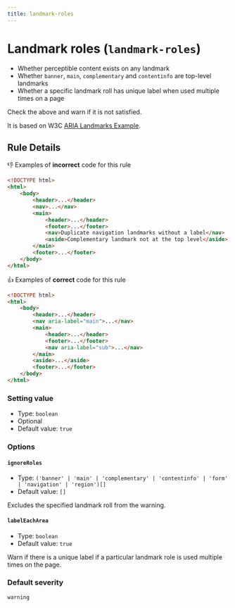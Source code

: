 ```yaml
---
title: landmark-roles
---
```


# Landmark roles (`landmark-roles`)

-   Whether perceptible content exists on any landmark
-   Whether `banner`, `main`, `complementary` and `contentinfo` are top-level landmarks
-   Whether a specific landmark roll has unique label when used multiple times on a page

Check the above and warn if it is not satisfied.

It is based on W3C [ARIA Landmarks Example](https://www.w3.org/TR/wai-aria-practices/examples/landmarks/).

## Rule Details

👎 Examples of **incorrect** code for this rule

```html
<!DOCTYPE html>
<html>
	<body>
		<header>...</header>
		<nav>...</nav>
		<main>
			<header>...</header>
			<footer>...</footer>
			<nav>Duplicate navigation landmarks without a label</nav>
			<aside>Complementary landmark not at the top level</aside>
		</main>
		<footer>...</footer>
	</body>
</html>
```

👍 Examples of **correct** code for this rule

```html
<!DOCTYPE html>
<html>
	<body>
		<header>...</header>
		<nav aria-label="main">...</nav>
		<main>
			<header>...</header>
			<footer>...</footer>
			<nav aria-label="sub">...</nav>
		</main>
		<aside>...</aside>
		<footer>...</footer>
	</body>
</html>
```

### Setting value

-   Type: `boolean`
-   Optional
-   Default value: `true`

### Options

#### `ignoreRoles`

-   Type: `('banner' | 'main' | 'complementary' | 'contentinfo' | 'form' | 'navigation' | 'region')[]`
-   Default value: `[]`

Excludes the specified landmark roll from the warning.

#### `labelEachArea`

-   Type: `boolean`
-   Default value: `true`

Warn if there is a unique label if a particular landmark role is used multiple times on the page.

### Default severity

`warning`
